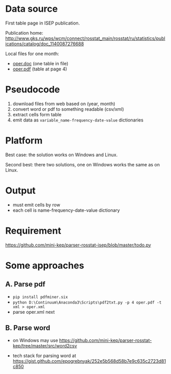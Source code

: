 Data source
===========

First table page in ISEP publication. 

Publication home: 
	<http://www.gks.ru/wps/wcm/connect/rosstat_main/rosstat/ru/statistics/publications/catalog/doc_1140087276688>
	
Local files for one month:

  - [oper.doc](oper.doc) (one table in file)
  - [oper.pdf](oper.pdf) (table at page 4)
	
Pseudocode
==========

1. download files from web based on (year, month)
2. convert word or pdf to something readable (csv/xml)
3. extract cells form table 
4. emit data as  ```variable_name-frequency-date-value``` dictionaries


Platform
========

Best case: the solution works on Windows and Linux.

Second best: there two solutions, one on Windows works the same as on Linux. 

 
Output
======
	
- must emit cells by row 
- each cell is name-frequency-date-value dictionary
	
Requirement
===========

<https://github.com/mini-kep/parser-rosstat-isep/blob/master/todo.py>


Some approaches
===============

A. Parse pdf
------------

- ```pip install pdfminer.six```
- ```python D:\Continuum\Anaconda3\Scripts\pdf2txt.py -p 4 oper.pdf -t xml > oper.xml```
- parse oper.xml next

В. Parse word
-------------

- on Windows may use <https://github.com/mini-kep/parser-rosstat-kep/tree/master/src/word2csv>

- tech stack for parsing word at <https://gist.github.com/epogrebnyak/252e5b568d58b7e9c635c2723d81c850>

